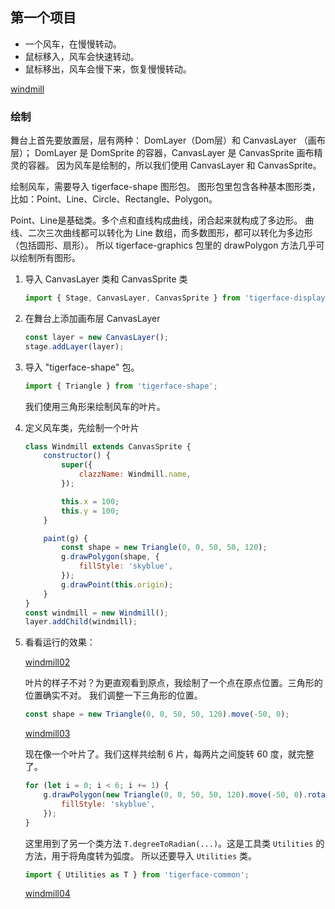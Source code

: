 ## 第一个项目

* 一个风车，在慢慢转动。
* 鼠标移入，风车会快速转动。
* 鼠标移出，风车会慢下来，恢复慢慢转动。

[windmill](https://tigerz.github.io/html/windmill.html "tigerface-embed:windmill")

### 绘制

舞台上首先要放置层，层有两种： DomLayer（Dom层）和 CanvasLayer （画布层）；
DomLayer 是 DomSprite 的容器，CanvasLayer 是 CanvasSprite 画布精灵的容器。
因为风车是绘制的，所以我们使用 CanvasLayer 和 CanvasSprite。

绘制风车，需要导入 tigerface-shape 图形包。
图形包里包含各种基本图形类，比如：Point、Line、Circle、Rectangle、Polygon。

Point、Line是基础类。多个点和直线构成曲线，闭合起来就构成了多边形。
曲线、二次三次曲线都可以转化为 Line 数组，而多数图形，都可以转化为多边形（包括圆形、扇形）。
所以 tigerface-graphics 包里的 drawPolygon 方法几乎可以绘制所有图形。

1. 导入 CanvasLayer 类和 CanvasSprite 类
   ```javascript
   import { Stage, CanvasLayer, CanvasSprite } from 'tigerface-display';
   ```
1. 在舞台上添加画布层 CanvasLayer
    ```javascript
    const layer = new CanvasLayer();
    stage.addLayer(layer);
    ```
1. 导入 "tigerface-shape" 包。
    ```javascript
    import { Triangle } from 'tigerface-shape';
    ```
    我们使用三角形来绘制风车的叶片。
1. 定义风车类，先绘制一个叶片
    ```javascript
    class Windmill extends CanvasSprite {
        constructor() {
            super({
                clazzName: Windmill.name,
            });

            this.x = 100;
            this.y = 100;
        }

        paint(g) {
            const shape = new Triangle(0, 0, 50, 50, 120);
            g.drawPolygon(shape, {
                fillStyle: 'skyblue',
            });
            g.drawPoint(this.origin);
        }
    }
    const windmill = new Windmill();
    layer.addChild(windmill);
    ```
1. 看看运行的效果：

    [windmill02](html/windmill02.html "tigerface-embed:windmill02")

    叶片的样子不对？为更直观看到原点，我绘制了一个点在原点位置。三角形的位置确实不对。
    我们调整一下三角形的位置。
    ```javascript
    const shape = new Triangle(0, 0, 50, 50, 120).move(-50, 0);
    ```
    [windmill03](html/windmill03.html "tigerface-embed:windmill03")

    现在像一个叶片了。我们这样共绘制 6 片，每两片之间旋转 60 度，就完整了。
    ```javascript
    for (let i = 0; i < 6; i += 1) {
        g.drawPolygon(new Triangle(0, 0, 50, 50, 120).move(-50, 0).rotate(T.degreeToRadian(i * 60)), {
            fillStyle: 'skyblue',
        });
    }
    ```
    这里用到了另一个类方法 `T.degreeToRadian(...)`。这是工具类 `Utilities` 的方法，用于将角度转为弧度。
    所以还要导入 `Utilities` 类。

    ```javascript
    import { Utilities as T } from 'tigerface-common';
    ```

    [windmill04](html/windmill04.html "tigerface-embed:windmill04")


